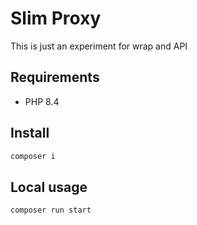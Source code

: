 # Slim Proxy

This is just an experiment for wrap and API

## Requirements

- PHP 8.4

## Install

```sh
composer i
```

## Local usage

```sh
composer run start
```
